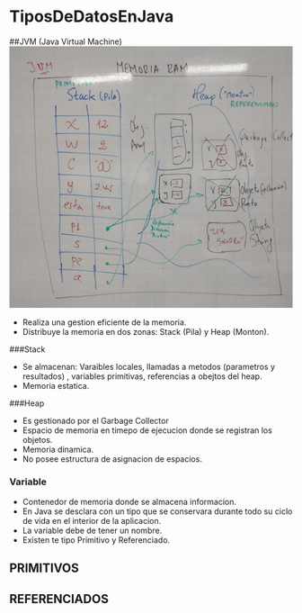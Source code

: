# TiposDeDatosEnJava

##JVM (Java Virtual Machine)
![RAM](ram.jpeg)
* Realiza una gestion eficiente de la memoria.
* Distribuye la memoria en dos zonas: Stack (Pila) y Heap (Monton).

###Stack
* Se almacenan: Varaibles locales, llamadas a metodos (parametros y resultados) , variables primitivas, referencias a obejtos del heap.
* Memoria estatica.

###Heap
* Es gestionado por el Garbage Collector
* Espacio de memoria en timepo de ejecucion donde se registran los objetos.
* Memoria dinamica.
* No posee estructura de asignacion de espacios.

### Variable
* Contenedor de memoria donde se almacena informacion.
* En Java se desclara con un tipo que se conservara durante todo su ciclo de vida en el interior de la aplicacion.
* La variable debe de tener un nombre.
* Existen te tipo Primitivo y Referenciado.

## PRIMITIVOS 

## REFERENCIADOS

